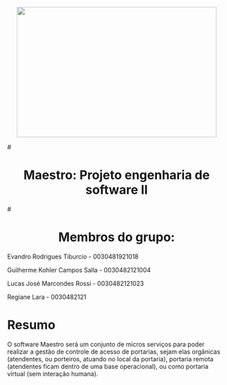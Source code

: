 <p align="center">
  <img width="460" height="300" src="![Imagem1 jpeg](https://user-images.githubusercontent.com/99259327/187299361-30114267-2e0f-4ba4-8b97-2816990b86da.jpg)">
</p>
# <h1 align="center"> Maestro: Projeto engenharia de software II </h1>
# <h1 align="center"> Membros do grupo: </h1>
Evandro Rodrigues Tiburcio - 0030481921018

Guilherme Kohler Campos Salla - 0030482121004

Lucas José Marcondes Rossi - 0030482121023

Regiane Lara - 0030482121

# Resumo

<p text-align: justify>
	O software Maestro será um conjunto de micros serviços para poder realizar a  gestão de controle de acesso de portarias, sejam elas orgânicas (atendentes, ou porteiros, atuando no local da portaria), portaria remota (atendentes ficam dentro de uma base operacional), ou como portaria virtual (sem interação humana).
</p>
